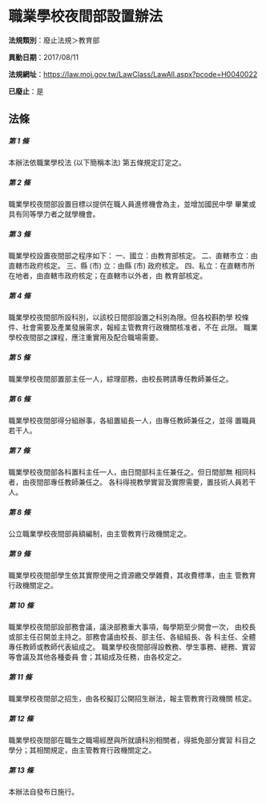 # 職業學校夜間部設置辦法

**法規類別**：廢止法規＞教育部

**異動日期**：2017/08/11  

**法規網址**：https://law.moj.gov.tw/LawClass/LawAll.aspx?pcode=H0040022

**已廢止**：是



## 法條
##### 第 1 條
本辦法依職業學校法 (以下簡稱本法) 第五條規定訂定之。

##### 第 2 條
職業學校夜間部設置目標以提供在職人員進修機會為主，並增加國民中學
畢業或具有同等學力者之就學機會。

##### 第 3 條
職業學校設置夜間部之程序如下：
一、國立：由教育部核定。
二、直轄市立：由直轄市政府核定。
三、縣 (市) 立：由縣 (市) 政府核定。
四、私立：在直轄市所在地者，由直轄市政府核定；在直轄市以外者，由
    教育部核定。

##### 第 4 條
職業學校夜間部所設科別，以該校日間部設置之科別為限。但各校斟酌學
校條件、社會需要及產業發展需求，報經主管教育行政機關核准者，不在
此限。
職業學校夜間部之課程，應注重實用及配合職場需要。

##### 第 5 條
職業學校夜間部置部主任一人，綜理部務，由校長聘請專任教師兼任之。

##### 第 6 條
職業學校夜間部得分組辦事，各組置組長一人，由專任教師兼任之，並得
置職員若干人。

##### 第 7 條
職業學校夜間部各科置科主任一人，由日間部科主任兼任之。但日間部無
相同科者，由夜間部專任教師兼任之。
各科得視教學實習及實際需要，置技術人員若干人。

##### 第 8 條
公立職業學校夜間部員額編制，由主管教育行政機關定之。

##### 第 9 條
職業學校夜間部學生依其實際使用之資源繳交學雜費，其收費標準，由主
管教育行政機關定之。

##### 第 10 條
職業學校夜間部設部務會議，議決部務重大事項，每學期至少開會一次，
由校長或部主任召開並主持之。部務會議由校長、部主任、各組組長、各
科主任、全體專任教師或教師代表組成之。
職業學校夜間部得設教務、學生事務、總務、實習等會議及其他各種委員
會；其組成及任務，由各校定之。

##### 第 11 條
職業學校夜間部之招生，由各校擬訂公開招生辦法，報主管教育行政機關
核定。

##### 第 12 條
職業學校夜間部在職生之職場經歷與所就讀科別相關者，得抵免部分實習
科目之學分；其相關規定，由主管教育行政機關定之。

##### 第 13 條
本辦法自發布日施行。


